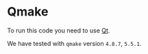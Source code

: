 # Qmake

To run this code you need to use [Qt](https://www.qt.io/download/).

We have tested with `qmake` version `4.8.7`, `5.5.1`.
